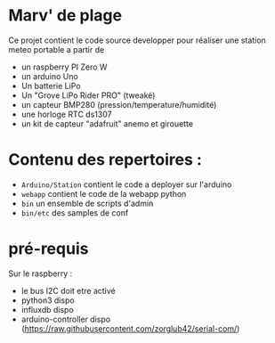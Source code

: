 # Marv' de plage
Ce projet contient le code source developper pour réaliser une station meteo portable a partir de
* un raspberry PI Zero W
* un arduino Uno
* Un batterie LiPo
* Un "Grove LiPo Rider PRO" (tweaké)
* un capteur BMP280 (pression/temperature/humidité)
* une horloge RTC ds1307
* un kit de capteur "adafruit" anemo et girouette

# Contenu des repertoires :
* ```Arduino/Station``` contient le code a deployer sur l'arduino
* ```webapp``` contient le code de la webapp python
* ```bin``` un ensemble de scripts d'admin
* ```bin/etc``` des samples de conf

# pré-requis
Sur le raspberry :
* le bus I2C doit etre activé
* python3 dispo
* influxdb dispo
* arduino-controller dispo (https://raw.githubusercontent.com/zorglub42/serial-com/)
